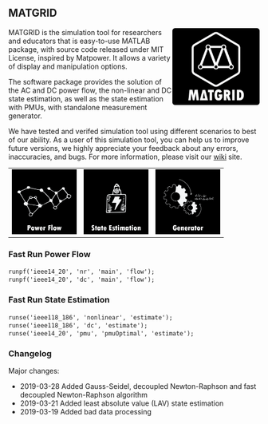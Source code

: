 ## MATGRID


<a href="#"><img align="right" width="175" src="/doc/figures/logo.png" /></a>

MATGRID is the simulation tool for researchers and educators that is easy-to-use MATLAB package, with source code released under MIT License, inspired by Matpower. It allows a variety of display and manipulation options.

The software package provides the solution of the AC and DC power flow, the non-linear and DC state estimation, as well as the state estimation with PMUs, with standalone measurement generator.

We have tested and verifed simulation tool using different scenarios to best of our ability. As a user of this simulation tool, you can help us to improve future versions, we highly appreciate your feedback about any errors, inaccuracies, and bugs. For more information, please visit our [wiki](https://github.com/mcosovic/MATGRID/wiki/MATGRID) site.

<table>
    <tbody>
        <tr>
            <td align="center"><a href="https://github.com/mcosovic/MATGRID/wiki/Power-Flow" itemprop="contentUrl" data-size="600x400"> <img src="/doc/figures/modulepf.png" width="130" ></td>
            <td align="center"><a href="https://github.com/mcosovic/MATGRID/wiki/State-Estimation" itemprop="contentUrl" data-size="600x400"> <img src="/doc/figures/modulese.png" width="130" ></td>
            <td align="center"><a href="https://github.com/mcosovic/MATGRID/wiki/Measurement-Generator" itemprop="contentUrl" data-size="600x400"> <img src="/doc/figures/modulemg.png" width="130"</td>
        </tr>
    </tbody>
</table>

###  Fast Run Power Flow
```
runpf('ieee14_20', 'nr', 'main', 'flow');
runpf('ieee14_20', 'dc', 'main', 'flow');
```

###  Fast Run State Estimation
```
runse('ieee118_186', 'nonlinear', 'estimate');
runse('ieee118_186', 'dc', 'estimate');
runse('ieee14_20', 'pmu', 'pmuOptimal', 'estimate');
```

###  Changelog
Major changes:
- 2019-03-28 Added Gauss-Seidel, decoupled Newton-Raphson and fast decoupled Newton-Raphson algorithm
- 2019-03-21 Added least absolute value (LAV) state estimation
- 2019-03-19 Added bad data processing
